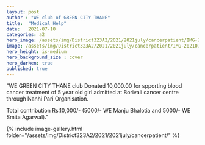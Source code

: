 ```yaml
---
layout: post
author : "WE club of GREEN CITY THANE"
title:  "Medical Help"
date:   2021-07-10
categories: a2
hero_image: /assets/img/District323A2/2021/2021july/cancerpatient/IMG-20210710-WA0000 - we clubs of india.jpg
image: /assets/img/District323A2/2021/2021july/cancerpatient/IMG-20210710-WA0001 - we clubs of india.jpg
hero_height: is-medium
hero_background_size : cover
hero_darken: true
published: true
---
```


"WE GREEN CITY THANE club 
Donated 10,000.00  for spporting blood cancer treatment of 5 year old girl admitted at Borivali cancer centre through Nanhi Pari Organisation. 

 Total contribution Rs.10,000/- (5000/- WE Manju Bhalotia and 5000/- WE Smita Agarwal)."


{% include image-gallery.html folder="/assets/img/District323A2/2021/2021july/cancerpatient/" %}
